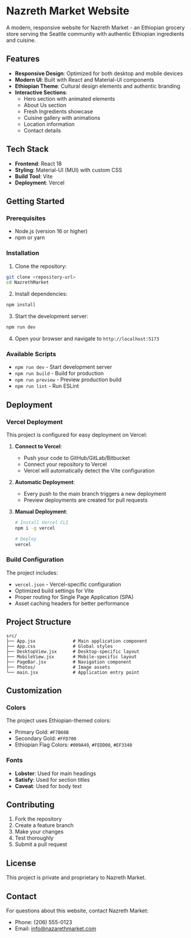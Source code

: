 # Nazreth Market Website

A modern, responsive website for Nazreth Market - an Ethiopian grocery store serving the Seattle community with authentic Ethiopian ingredients and cuisine.

## Features

- **Responsive Design**: Optimized for both desktop and mobile devices
- **Modern UI**: Built with React and Material-UI components
- **Ethiopian Theme**: Cultural design elements and authentic branding
- **Interactive Sections**: 
  - Hero section with animated elements
  - About Us section
  - Fresh Ingredients showcase
  - Cuisine gallery with animations
  - Location information
  - Contact details

## Tech Stack

- **Frontend**: React 18
- **Styling**: Material-UI (MUI) with custom CSS
- **Build Tool**: Vite
- **Deployment**: Vercel

## Getting Started

### Prerequisites

- Node.js (version 16 or higher)
- npm or yarn

### Installation

1. Clone the repository:
```bash
git clone <repository-url>
cd NazrethMarket
```

2. Install dependencies:
```bash
npm install
```

3. Start the development server:
```bash
npm run dev
```

4. Open your browser and navigate to `http://localhost:5173`

### Available Scripts

- `npm run dev` - Start development server
- `npm run build` - Build for production
- `npm run preview` - Preview production build
- `npm run lint` - Run ESLint

## Deployment

### Vercel Deployment

This project is configured for easy deployment on Vercel:

1. **Connect to Vercel**:
   - Push your code to GitHub/GitLab/Bitbucket
   - Connect your repository to Vercel
   - Vercel will automatically detect the Vite configuration

2. **Automatic Deployment**:
   - Every push to the main branch triggers a new deployment
   - Preview deployments are created for pull requests

3. **Manual Deployment**:
   ```bash
   # Install Vercel CLI
   npm i -g vercel
   
   # Deploy
   vercel
   ```

### Build Configuration

The project includes:
- `vercel.json` - Vercel-specific configuration
- Optimized build settings for Vite
- Proper routing for Single Page Application (SPA)
- Asset caching headers for better performance

## Project Structure

```
src/
├── App.jsx              # Main application component
├── App.css              # Global styles
├── DesktopView.jsx      # Desktop-specific layout
├── MobileView.jsx       # Mobile-specific layout
├── PageBar.jsx          # Navigation component
├── Photos/              # Image assets
└── main.jsx             # Application entry point
```

## Customization

### Colors
The project uses Ethiopian-themed colors:
- Primary Gold: `#F7B60B`
- Secondary Gold: `#FFD700`
- Ethiopian Flag Colors: `#009A49`, `#FEDD00`, `#EF3340`

### Fonts
- **Lobster**: Used for main headings
- **Satisfy**: Used for section titles
- **Caveat**: Used for body text

## Contributing

1. Fork the repository
2. Create a feature branch
3. Make your changes
4. Test thoroughly
5. Submit a pull request

## License

This project is private and proprietary to Nazreth Market.

## Contact

For questions about this website, contact Nazreth Market:
- Phone: (206) 555-0123
- Email: info@nazarethmarket.com
